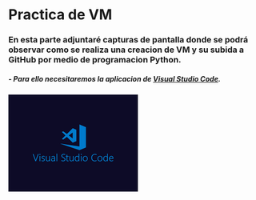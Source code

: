 # Practica de VM

### En esta parte adjuntaré capturas de pantalla donde se podrá observar como se realiza una creacion de VM y su subida a GitHub por medio de programacion Python.

##### - Para ello necesitaremos la aplicacion de [Visual Studio Code](https://code.visualstudio.com/).

![](https://github.com/IrvingMadrid24/CursoBasicoPY/blob/main/imagenes/VSC.png)
